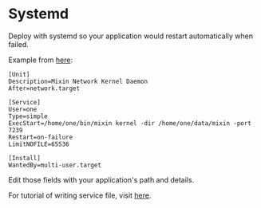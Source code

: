 # Systemd

Deploy with systemd so your application would restart automatically when failed.

Example from [here](https://github.com/MixinNetwork/mixin/blob/master/config/systemd.service):

```service
[Unit]
Description=Mixin Network Kernel Daemon
After=network.target

[Service]
User=one
Type=simple
ExecStart=/home/one/bin/mixin kernel -dir /home/one/data/mixin -port 7239
Restart=on-failure
LimitNOFILE=65536

[Install]
WantedBy=multi-user.target
```

Edit those fields with your application's path and details.

For tutorial of writing service file, visit [here](https://www.shubhamdipt.com/blog/how-to-create-a-systemd-service-in-linux/).